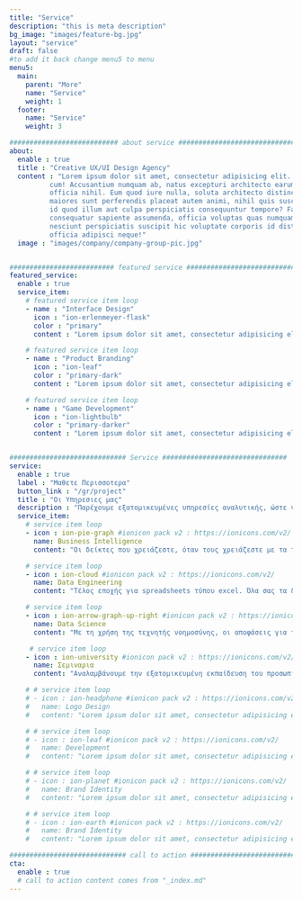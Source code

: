 ```yaml
---
title: "Service"
description: "this is meta description"
bg_image: "images/feature-bg.jpg"
layout: "service"
draft: false
#to add it back change menu5 to menu
menu5:
  main:
    parent: "More"
    name: "Service"
    weight: 1
  footer:
    name: "Service"
    weight: 3

########################### about service #############################
about:
  enable : true
  title : "Creative UX/UI Design Agency"
  content : "Lorem ipsum dolor sit amet, consectetur adipisicing elit. Voluptate soluta corporis odit, optio
          cum! Accusantium numquam ab, natus excepturi architecto earum ipsa aliquam, illum, omnis rerum, eveniet
          officia nihil. Eum quod iure nulla, soluta architecto distinctio. Nesciunt odio ullam expedita, neque fugit
          maiores sunt perferendis placeat autem animi, nihil quis suscipit quibusdam ut reiciendis doloribus natus nemo
          id quod illum aut culpa perspiciatis consequuntur tempore? Facilis nam vitae iure quisquam eius harum
          consequatur sapiente assumenda, officia voluptas quas numquam placeat, alias molestias nisi laudantium
          nesciunt perspiciatis suscipit hic voluptate corporis id distinctio earum. Dolor reprehenderit fuga dolore
          officia adipisci neque!"
  image : "images/company/company-group-pic.jpg"


########################## featured service ############################
featured_service:
  enable : true
  service_item:
    # featured service item loop
    - name : "Interface Design"
      icon : "ion-erlenmeyer-flask"
      color : "primary"
      content : "Lorem ipsum dolor sit amet, consectetur adipisicing elit. Saepe enim impedit repudiandae omnis est temporibus."

    # featured service item loop
    - name : "Product Branding"
      icon : "ion-leaf"
      color : "primary-dark"
      content : "Lorem ipsum dolor sit amet, consectetur adipisicing elit. Saepe enim impedit repudiandae omnis est temporibus."

    # featured service item loop
    - name : "Game Development"
      icon : "ion-lightbulb"
      color : "primary-darker"
      content : "Lorem ipsum dolor sit amet, consectetur adipisicing elit. Saepe enim impedit repudiandae omnis est temporibus."


############################# Service ###############################
service:
  enable : true
  label : "Μαθετε Περισσοτερα"
  button_link : "/gr/project"
  title : "Οι Υπηρεσιες μας"
  description : "Παρέχουμε εξατομικευμένες υπηρεσίες αναλυτικής, ώστε να σας βοηθήσουμε να λάβετε καλύτερες αποφάσεις και να μεγιστοποιήσετε το κέρδος σας"
  service_item:
    # service item loop
    - icon : ion-pie-graph #ionicon pack v2 : https://ionicons.com/v2/
      name: Business Intelligence
      content: "Οι δείκτες που χρειάζεστε, όταν τους χρειάζεστε με τα τελευταία διαδραστικά dashboards"

    # service item loop
    - icon : ion-cloud #ionicon pack v2 : https://ionicons.com/v2/
      name: Data Engineering 
      content: "Τέλος εποχής για spreadsheets τύπου excel. Όλα σας τα δεδομένα σε ένα μέρος, με ασφάλεια στο cloud"

    # service item loop
    - icon : ion-arrow-graph-up-right #ionicon pack v2 : https://ionicons.com/v2/
      name: Data Science
      content: "Με τη χρήση της τεχνητής νοημοσύνης, οι αποφάσεις για το μέλλον θα έχουν πολύ λιγότερο ρίσκο"

     # service item loop
    - icon : ion-university #ionicon pack v2 : https://ionicons.com/v2/
      name: Σεμιναρια
      content: "Αναλαμβάνουμε την εξατομικευμένη εκπαίδευση του προσωπικού σας για οποιοδήποτε θέμα αναλυτικής"

    # # service item loop
    # - icon : ion-headphone #ionicon pack v2 : https://ionicons.com/v2/
    #   name: Logo Design
    #   content: "Lorem ipsum dolor sit amet, consectetur adipisicing elit, sed do eiusmod tempor incididunt ut"

    # # service item loop
    # - icon : ion-leaf #ionicon pack v2 : https://ionicons.com/v2/
    #   name: Development
    #   content: "Lorem ipsum dolor sit amet, consectetur adipisicing elit, sed do eiusmod tempor incididunt ut"

    # # service item loop
    # - icon : ion-planet #ionicon pack v2 : https://ionicons.com/v2/
    #   name: Brand Identity
    #   content: "Lorem ipsum dolor sit amet, consectetur adipisicing elit, sed do eiusmod tempor incididunt ut"

    # # service item loop
    # - icon : ion-earth #ionicon pack v2 : https://ionicons.com/v2/
    #   name: Brand Identity
    #   content: "Lorem ipsum dolor sit amet, consectetur adipisicing elit, sed do eiusmod tempor incididunt ut"

############################# call to action #################################
cta:
  enable : true
  # call to action content comes from "_index.md"
---
```

